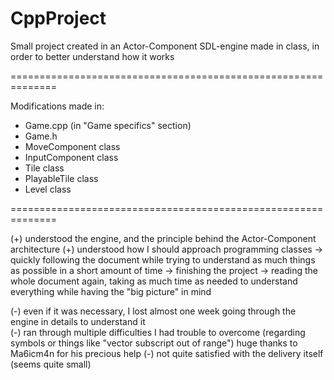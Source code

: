 # CppProject

Small project created in an Actor-Component SDL-engine made in class, in order to better understand how it works

==============================================================

Modifications made in:
  - Game.cpp (in "Game specifics" section)
  - Game.h
  - MoveComponent class
  - InputComponent class
  - Tile class
  - PlayableTile class
  - Level class
 
==============================================================

(+) understood the engine, and the principle behind the Actor-Component architecture
(+) understood how I should approach programming classes 
      -> quickly following the document while trying to understand as much things as possible in a short amount of time
      -> finishing the project
      -> reading the whole document again, taking as much time as needed to understand everything while having the "big picture" in mind
 
(-) even if it was necessary, I lost almost one week going through the engine in details to understand it  
(-) ran through multiple difficulties I had trouble to overcome (regarding symbols or things like "vector subscript out of range")
      huge thanks to Ma6icm4n for his precious help
(-) not quite satisfied with the delivery itself (seems quite small)
